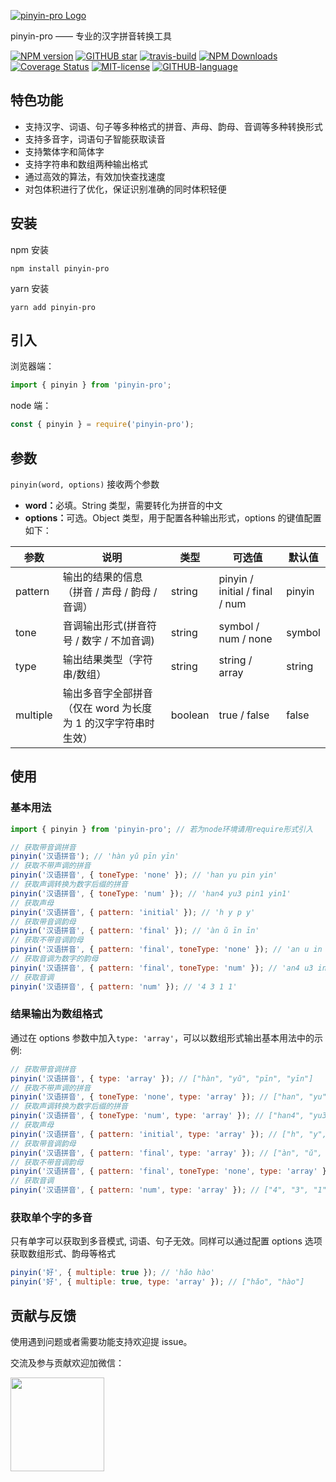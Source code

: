 [![pinyin-pro Logo](https://i.ibb.co/26fJ5vF/pinyin-logo.png)](https://github.com/zh-lx/pinyin-pro)

pinyin-pro —— 专业的汉字拼音转换工具

[![NPM version](https://img.shields.io/npm/v/pinyin-pro.svg)](https://www.npmjs.com/package/pinyin-pro)
[![GITHUB star](https://img.shields.io/github/stars/zh-lx/pinyin-pro.svg)](https://github.com/zh-lx/pinyin-pro)
[![travis-build](https://travis-ci.com/zh-lx/pinyin-pro.svg?branch=main)](https://travis-ci.com/github/zh-lx/pinyin-pro)
[![NPM Downloads](https://img.shields.io/npm/dm/pinyin-pro.svg)](https://npmcharts.com/compare/pinyin-pro?minimal=true)
[![Coverage Status](https://coveralls.io/repos/github/zh-lx/pinyin-pro/badge.svg?branch=main)](https://coveralls.io/github/zh-lx/pinyin-pro?branch=main)
[![MIT-license](https://img.shields.io/npm/l/pinyin-pro.svg)](https://opensource.org/licenses/MIT)
[![GITHUB-language](https://img.shields.io/github/languages/top/zh-lx/pinyin-pro.svg)](https://github.com/zh-lx/pinyin-pro)

## 特色功能

- 支持汉字、词语、句子等多种格式的拼音、声母、韵母、音调等多种转换形式
- 支持多音字，词语句子智能获取读音
- 支持繁体字和简体字
- 支持字符串和数组两种输出格式
- 通过高效的算法，有效加快查找速度
- 对包体积进行了优化，保证识别准确的同时体积轻便

## 安装

npm 安装

```
npm install pinyin-pro
```

yarn 安装

```
yarn add pinyin-pro
```

## 引入

浏览器端：

```javascript
import { pinyin } from 'pinyin-pro';
```

node 端：

```javascript
const { pinyin } = require('pinyin-pro');
```

## 参数

`pinyin(word, options)` 接收两个参数<br>

- <b>word：</b>必填。String 类型，需要转化为拼音的中文
- <b>options：</b>可选。Object 类型，用于配置各种输出形式，options 的键值配置如下：

| 参数     | 说明                                                          | 类型    | 可选值                         | 默认值 |
| -------- | ------------------------------------------------------------- | ------- | ------------------------------ | ------ |
| pattern  | 输出的结果的信息（拼音 / 声母 / 韵母 / 音调）                 | string  | pinyin / initial / final / num | pinyin |
| tone     | 音调输出形式(拼音符号 / 数字 / 不加音调)                      | string  | symbol / num / none            | symbol |
| type     | 输出结果类型（字符串/数组）                                   | string  | string / array                 | string |
| multiple | 输出多音字全部拼音（仅在 word 为长度为 1 的汉字字符串时生效） | boolean | true / false                   | false  |

## 使用

### 基本用法

```javascript
import { pinyin } from 'pinyin-pro'; // 若为node环境请用require形式引入

// 获取带音调拼音
pinyin('汉语拼音'); // 'hàn yǔ pīn yīn'
// 获取不带声调的拼音
pinyin('汉语拼音', { toneType: 'none' }); // 'han yu pin yin'
// 获取声调转换为数字后缀的拼音
pinyin('汉语拼音', { toneType: 'num' }); // 'han4 yu3 pin1 yin1'
// 获取声母
pinyin('汉语拼音', { pattern: 'initial' }); // 'h y p y'
// 获取带音调韵母
pinyin('汉语拼音', { pattern: 'final' }); // 'àn ǔ īn īn'
// 获取不带音调韵母
pinyin('汉语拼音', { pattern: 'final', toneType: 'none' }); // 'an u in in'
// 获取音调为数字的韵母
pinyin('汉语拼音', { pattern: 'final', toneType: 'num' }); // 'an4 u3 in1 in1'
// 获取音调
pinyin('汉语拼音', { pattern: 'num' }); // '4 3 1 1'
```

### 结果输出为数组格式

通过在 options 参数中加入`type: 'array'`，可以以数组形式输出基本用法中的示例:

```javascript
// 获取带音调拼音
pinyin('汉语拼音', { type: 'array' }); // ["hàn", "yǔ", "pīn", "yīn"]
// 获取不带声调的拼音
pinyin('汉语拼音', { toneType: 'none', type: 'array' }); // ["han", "yu", "pin", "yin"]
// 获取声调转换为数字后缀的拼音
pinyin('汉语拼音', { toneType: 'num', type: 'array' }); // ["han4", "yu3", "pin1", "yin1"]
// 获取声母
pinyin('汉语拼音', { pattern: 'initial', type: 'array' }); // ["h", "y", "p", "y"]
// 获取带音调韵母
pinyin('汉语拼音', { pattern: 'final', type: 'array' }); // ["àn", "ǔ", "īn", "īn"]
// 获取不带音调韵母
pinyin('汉语拼音', { pattern: 'final', toneType: 'none', type: 'array' }); // ["an", "u", "in", "in"]
// 获取音调
pinyin('汉语拼音', { pattern: 'num', type: 'array' }); // ["4", "3", "1", "1"]
```

### 获取单个字的多音

只有单字可以获取到多音模式, 词语、句子无效。同样可以通过配置 options 选项获取数组形式、韵母等格式

```javascript
pinyin('好', { multiple: true }); // 'hǎo hào'
pinyin('好', { multiple: true, type: 'array' }); // ["hǎo", "hào"]
```

## 贡献与反馈

使用遇到问题或者需要功能支持欢迎提 issue。

交流及参与贡献欢迎加微信：

<img src="https://i.ibb.co/n12J13x/QQ-20210323221842.jpg" width = "150" height = "150" div />
